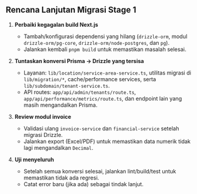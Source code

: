 ## Rencana Lanjutan Migrasi Stage 1

1. **Perbaiki kegagalan build Next.js**
   - Tambah/konfigurasi dependensi yang hilang (`drizzle-orm`, modul `drizzle-orm/pg-core`, `drizzle-orm/node-postgres`, dan `pg`).
   - Jalankan kembali `pnpm build` untuk memastikan masalah selesai.

2. **Tuntaskan konversi Prisma → Drizzle yang tersisa**
   - Layanan: `lib/location/service-area-service.ts`, utilitas migrasi di `lib/migration/*`, cache/performance services, serta `lib/subdomain/tenant-service.ts`.
   - API routes: `app/api/admin/tenants/route.ts`, `app/api/performance/metrics/route.ts`, dan endpoint lain yang masih mengandalkan Prisma.

3. **Review modul invoice**
   - Validasi ulang `invoice-service` dan `financial-service` setelah migrasi Drizzle.
   - Jalankan export (Excel/PDF) untuk memastikan data numerik tidak lagi mengandalkan `Decimal`.

4. **Uji menyeluruh**
   - Setelah semua konversi selesai, jalankan lint/build/test untuk memastikan tidak ada regresi.
   - Catat error baru (jika ada) sebagai tindak lanjut.
